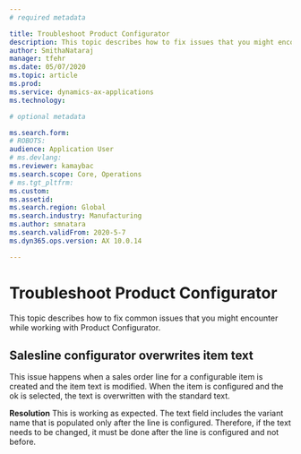 ```yaml
---
# required metadata

title: Troubleshoot Product Configurator
description: This topic describes how to fix issues that you might encounter while working with Product Configurator.
author: SmithaNataraj
manager: tfehr
ms.date: 05/07/2020
ms.topic: article
ms.prod: 
ms.service: dynamics-ax-applications
ms.technology: 

# optional metadata

ms.search.form: 
# ROBOTS: 
audience: Application User
# ms.devlang: 
ms.reviewer: kamaybac
ms.search.scope: Core, Operations
# ms.tgt_pltfrm: 
ms.custom: 
ms.assetid: 
ms.search.region: Global
ms.search.industry: Manufacturing
ms.author: smnatara
ms.search.validFrom: 2020-5-7
ms.dyn365.ops.version: AX 10.0.14

---
```

# Troubleshoot Product Configurator
This topic describes how to fix common issues that you might encounter while working with Product Configurator.

## Salesline configurator overwrites item text 
This issue happens when a sales order line for a configurable item is created and the item text is modified. When the item is configured and the ok is selected, the text is overwritten with the standard text.

**Resolution**
This is working as expected. The text field includes the variant name that is populated only after the line is configured. Therefore, if the text needs to be changed, it must be done after the line is configured and not before.
